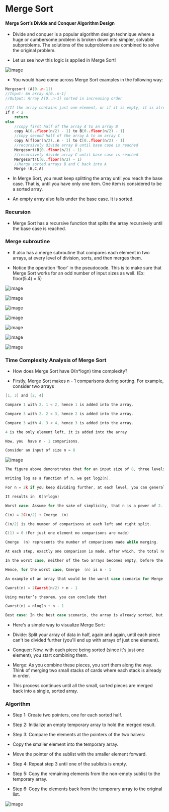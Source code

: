 # Merge Sort

#### Merge Sort’s Divide and Conquer Algorithm Design
- Divide and conquer is a popular algorithm design technique where a huge or cumbersome problem is broken down into simpler, solvable subproblems. The solutions of 
 the subproblems are combined to solve the original problem.

- Let us see how this logic is applied in Merge Sort!

![image](https://github.com/user-attachments/assets/8640e936-f26f-4d50-8a06-f1d2e3b36102)

- You would have come across Merge Sort examples in the following way:
```c
Mergesort (A[0..n-1])
//Input: An array A[0..n-1]
//Output: Array A[0..n-1] sorted in increasing order

//If the array contains just one element, or if it is empty, it is already sorted
If n < 2
	return
else
    //copy first half of the array A to an array B
    copy A[0..floor(n/2) - 1] to B[0..floor(n/2) - 1] 
    //copy second half of the array A to an array C
    copy A[floor(n/2)..n - 1] to C[0..floor(n/2) - 1]
    //recursively divide array B until base case is reached 
    Mergesort(B[0..floor(n/2) - 1)
    //recursively divide array C until base case is reached
    Mergesort(C[0..floor(n/2) - 1)
    //Merge sorted arrays B and C back into A 
    Merge (B,C,A)
```

- In Merge Sort, you must keep splitting the array until you reach the base case. That is, until you have only one item. One item is considered to be a sorted 
 array.

- An empty array also falls under the base case. It is sorted.

### Recursion
- Merge Sort has a recursive function that splits the array recursively until the base case is reached.

### Merge subroutine
- It also has a merge subroutine that compares each element in two arrays, at every level of division, sorts, and then merges them.

- Notice the operation ‘floor’ in the pseudocode. This is to make sure that Merge Sort works for an odd number of input sizes as well. (Ex: floor(5.4) = 5)

![image](https://github.com/user-attachments/assets/1349428f-886f-460b-8d12-442d29914dbc)

![image](https://github.com/user-attachments/assets/56d84a87-60e6-4b47-a1e9-f40771399b94)

![image](https://github.com/user-attachments/assets/47e403e2-bf98-4265-b4da-0efaa0a03793)

![image](https://github.com/user-attachments/assets/eedc386e-5778-4b6d-a521-79430259bd87)

![image](https://github.com/user-attachments/assets/83b86e33-4059-46a9-9ae1-27dd5521adea)

![image](https://github.com/user-attachments/assets/b79b4848-69a2-4346-9695-9ed329676fe2)

![image](https://github.com/user-attachments/assets/6d639f72-42a1-4b49-b566-5bb301e430aa)

### Time Complexity Analysis of Merge Sort
- How does Merge Sort have Θ(n*logn) time complexity?

- Firstly, Merge Sort makes n - 1 comparisons during sorting. For example, consider two arrays
```c
[1, 3] and [2, 4]

Compare 1 with 2. 1 < 2, hence 1 is added into the array.

Compare 3 with 2. 2 < 3, hence 2 is added into the array.

Compare 3 with 4. 3 < 4, hence 3 is added into the array.

4 is the only element left, it is added into the array.

Now, you  have n - 1 comparisons.

Consider an input of size n = 8
```

![image](https://github.com/user-attachments/assets/aa9a702c-9472-48ea-95fb-d9cb0f7e840a)

```c
The figure above demonstrates that for an input size of 8, three levels of division are needed. Thus the number of levels of division is log2(8) = 3

Writing log as a function of n, we get log2(n).

For n = 2k if you keep dividing further, at each level, you can generalize the above calculations as  ∑  2k[n/2k-1] with lower bound as k = 0 and upper bound as log(n) - 1

It results in  Θ(n*logn)

Worst case: Assume for the sake of simplicity, that n is a power of 2. Let C(n) be the number of key comparisons made. The equation below defines the amount of work that needs to be done to divide and merge the arrays.

C(n) = 2C(n/2) + Cmerge  (n)

C(n/2) is the number of comparisons at each left and right split.

C(1) = 0 (For just one element no comparisons are made)

Cmerge  (n) represents the number of comparisons made while merging.

At each step, exactly one comparison is made, after which, the total number of elements in the two arrays still needed to be compared is reduced by one.

In the worst case, neither of the two arrays becomes empty, before the other one contains just one element.

Hence, for the worst case, Cmerge  (n) is n - 1

An example of an array that would be the worst case scenario for Merge Sort is [1, 9, 5, 13, 3, 11, 7, 15]..

Cworst(n) = 2Cworst(n/2) + n - 1

Using master’s theorem, you can conclude that

Cworst(n) = nlog2n + n - 1

Best case: In the best case scenario, the array is already sorted, but we still have to split and recombine it back.
```

- Here's a simple way to visualize Merge Sort:

- Divide: Split your array of data in half, again and again, until each piece can't be divided further (you'll end up with arrays of just one element).
- Conquer: Now, with each piece being sorted (since it's just one element), you start combining them.
- Merge: As you combine these pieces, you sort them along the way. Think of merging two small stacks of cards where each stack is already in order.

- This process continues until all the small, sorted pieces are merged back into a single, sorted array.


### Algorithm
- Step 1: Create two pointers, one for each sorted half.

- Step 2: Initialize an empty temporary array to hold the merged result.

- Step 3: Compare the elements at the pointers of the two halves:

- Copy the smaller element into the temporary array.

- Move the pointer of the sublist with the smaller element forward.

- Step 4: Repeat step 3 until one of the sublists is empty.

- Step 5: Copy the remaining elements from the non-empty sublist to the temporary array.

- Step 6: Copy the elements back from the temporary array to the original list.


![image](https://github.com/user-attachments/assets/8b2c71c2-8c60-4f44-94f1-ed5e27dacdef)


